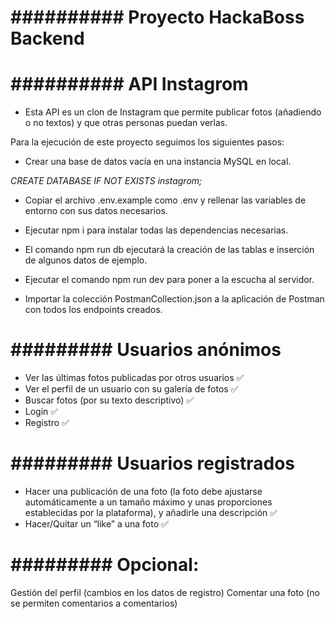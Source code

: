 # ########## Proyecto HackaBoss Backend ##########

# ########## API Instagrom ##########

-   Esta API es un clon de Instagram que permite publicar fotos (añadiendo o no textos) y que otras
    personas puedan verlas.

Para la ejecución de este proyecto seguimos los siguientes pasos:

-   Crear una base de datos vacía en una instancia MySQL en local.

_CREATE DATABASE IF NOT EXISTS instagrom;_

-   Copiar el archivo .env.example como .env y rellenar las variables de entorno con sus datos necesarios.

-   Ejecutar npm i para instalar todas las dependencias necesarias.

-   El comando npm run db ejecutará la creación de las tablas e inserción de algunos datos de ejemplo.

-   Ejecutar el comando npm run dev para poner a la escucha al servidor.

-   Importar la colección PostmanCollection.json a la aplicación de Postman con todos los endpoints creados.

# ######### Usuarios anónimos

- Ver las últimas fotos publicadas por otros usuarios ✅
- Ver el perfil de un usuario con su galería de fotos ✅
- Buscar fotos (por su texto descriptivo) ✅
- Login ✅
- Registro ✅

# ######### Usuarios registrados

- Hacer una publicación de una foto (la foto debe ajustarse automáticamente a un tamaño máximo y unas proporciones establecidas por la plataforma), y añadirle una descripción ✅
- Hacer/Quitar un “like” a una foto ✅

# ######### Opcional:

Gestión del perfil (cambios en los datos de registro)
Comentar una foto (no se permiten comentarios a comentarios)
